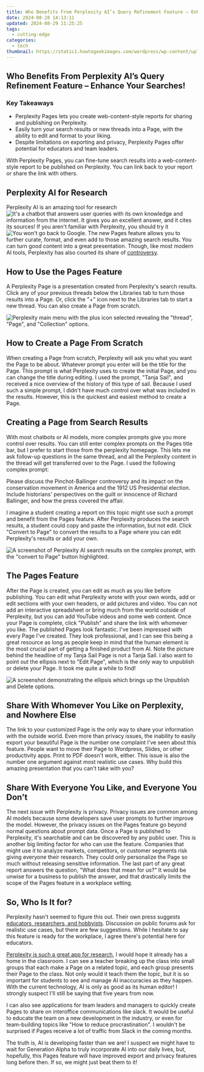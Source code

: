```yaml
---
title: Who Benefits From Perplexity AI’s Query Refinement Feature – Enhance Your Searches!
date: 2024-08-28 14:13:11
updated: 2024-08-29 11:25:25
tags:
  - cutting-edge
categories:
  - tech
thumbnail: https://static1.howtogeekimages.com/wordpress/wp-content/uploads/2024/06/laptop-with-the-perplexity-pages-screen.jpg
---
```


## Who Benefits From Perplexity AI’s Query Refinement Feature – Enhance Your Searches!

### Key Takeaways

* Perplexity Pages lets you create web-content-style reports for sharing and publishing on Perplexity.
* Easily turn your search results or new threads into a Page, with the ability to edit and format to your liking.
* Despite limitations on exporting and privacy, Perplexity Pages offer potential for educators and team leaders.

 With Perplexity Pages, you can fine-tune search results into a web-content-style report to be published on Perplexity. You can link back to your report or share the link with others.

##  Perplexity AI for Research

 Perplexity AI is an amazing tool for research![It's a chatbot that answers user queries](https://screen-sharing-recording.techidaily.com/new-step-by-step-guide-to-recording-on-your-macbook/) with its own knowledge and information from the internet. It gives you an excellent answer, and it cites its sources! If you aren't familiar with Perplexity, you should try it![You won't go back to Google.](https://twitter-videos.techidaily.com/new-2024-approved-step-by-step-live-tweeting-tactics/) The new Pages feature allows you to further curate, format, and even add to those amazing search results. You can turn good content into a great presentation. Though, like most modern AI tools, Perplexity has also courted its share of [controversy](https://www.wired.com/story/perplexity-is-a-bullshit-machine/). 

##  How to Use the Pages Feature

 A Perplexity Page is a presentation created from Perplexity's search results. Click any of your previous threads below the Libraries tab to turn those results into a Page. Or, click the "+" icon next to the Libraries tab to start a new thread. You can also create a Page from scratch.

![Perplexity main menu with the plus icon selected revealing the "thread", "Page", and "Collection" options.](https://static1.howtogeekimages.com/wordpress/wp-content/uploads/2024/06/perplexitylibrary.png) 

##  How to Create a Page From Scratch

 When creating a Page from scratch, Perplexity will ask you what you want the Page to be about. Whatever prompt you enter will be the title for the Page. This prompt is what Perplexity uses to create the initial Page, and you can change the title during editing. I used the prompt, "Tanja Sail", and received a nice overview of the history of this type of sail. Because I used such a simple prompt, I didn't have much control over what was included in the results. However, this is the quickest and easiest method to create a Page.

##  Creating a Page from Search Results

 With most chatbots or AI models, more complex prompts give you more control over results. You can still enter complex prompts on the Pages title bar, but I prefer to start those from the perplexity homepage. This lets me ask follow-up questions in the same thread, and all the Perplexity content in the thread will get transferred over to the Page. I used the following complex prompt:

Please discuss the Pinchot-Ballinger controversy and its impact on the conservation movement in America and the 1912 US Presidential election. Include historians' perspectives on the guilt or innocence of Richard Ballinger, and how the press covered the affair. 

 I imagine a student creating a report on this topic might use such a prompt and benefit from the Pages feature. After Perplexity produces the search results, a student could copy and paste the information, but not edit. Click "Convert to Page" to convert the results to a Page where you can edit Perplexity's results or add your own.

![A screenshot of Perplexity AI search results on the complex prompt, with the "convert to Page" button highlighted.](https://static1.howtogeekimages.com/wordpress/wp-content/uploads/2024/06/perplexityballinger.png) 

##  The Pages Feature

 After the Page is created, you can edit as much as you like before publishing. You can edit what Perplexity wrote with your own words, add or edit sections with your own headers, or add pictures and video. You can not add an interactive spreadsheet or bring much from the world outside of Perplexity, but you can add YouTube videos and some web content. Once your Page is complete, click "Publish" and share the link with whomever you like. The published Pages look fantastic. I've been impressed with every Page I've created. They look professional, and I can see this being a great resource as long as people keep in mind that the human element is the most crucial part of getting a finished product from AI. Note the picture behind the headline of my Tanja Sail Page is not a Tanja Sail. I also want to point out the ellipsis next to "Edit Page", which is the only way to unpublish or delete your Page. It took me quite a while to find!

![A screenshot demonstrating the ellipsis which brings up the Unpublish and Delete options.](https://static1.howtogeekimages.com/wordpress/wp-content/uploads/2024/06/perplexitydelete.png) 

##  Share With Whomever You Like on Perplexity, and Nowhere Else

 The link to your customized Page is the only way to share your information with the outside world. Even more than privacy issues, the inability to easily export your beautiful Page is the number one complaint I've seen about this feature. People want to move their Page to Wordpress, Slides, or other productivity apps. Print to PDF doesn't work, either. This issue is also the number one argument against most realistic use cases. Why build this amazing presentation that you can't take with you?

##  Share With Everyone You Like, and Everyone You Don't

 The next issue with Perplexity is privacy. Privacy issues are common among AI models because some developers save user prompts to further improve the model. However, the privacy issues on the Pages feature go beyond normal questions about prompt data. Once a Page is published to Perplexity, it's searchable and can be discovered by any public user. This is another big limiting factor for who can use the feature. Companies that might use it to analyze markets, competitors, or customer segments risk giving everyone their research. They could only personalize the Page so much without releasing sensitive information. The last part of any great report answers the question, "What does that mean for us?" It would be unwise for a business to publish the answer, and that drastically limits the scope of the Pages feature in a workplace setting.

##  So, Who Is It for?

 Perplexity hasn't seemed to figure this out. Their own press suggests [educators, researchers, and hobbyists](https://www.perplexity.ai/hub/blog/perplexity-pages?utm%5Fmedium=social&utm%5Fcampaign=pages-launch). Discussion on public forums ask for realistic use cases, but there are few suggestions. While I hesitate to say this feature is ready for the workplace, I agree there's potential here for educators.

[Perplexity is such a great app for research](https://graphic-issues.techidaily.com/turnrightview-on-computer/), I would hope it already has a home in the classroom. I can see a teacher breaking up the class into small groups that each make a Page on a related topic, and each group presents their Page to the class. Not only would it teach them the topic, but it is so important for students to see and manage AI inaccuracies as they happen. With the current technology, AI is only as good as its human editor! I strongly suspect I'll still be saying that five years from now.

 I can also see applications for team leaders and managers to quickly create Pages to share on interoffice communications like slack. It would be useful to educate the team on a new development in the industry, or even for team-building topics like "How to reduce procrastination". I wouldn't be surprised if Pages receive a lot of traffic from Slack in the coming months.

 The truth is, AI is developing faster than we are! I suspect we might have to wait for Generation Alpha to truly incorporate AI into our daily lives, but, hopefully, this Pages feature will have improved export and privacy features long before then. If so, we might just beat them to it!

<ins class="adsbygoogle"
     style="display:block"
     data-ad-format="autorelaxed"
     data-ad-client="ca-pub-7571918770474297"
     data-ad-slot="1223367746"></ins>



<ins class="adsbygoogle"
     style="display:block"
     data-ad-client="ca-pub-7571918770474297"
     data-ad-slot="8358498916"
     data-ad-format="auto"
     data-full-width-responsive="true"></ins>
